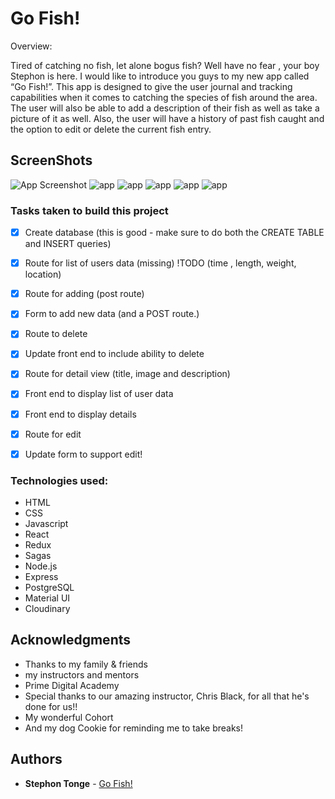# Go Fish!

Overview:

Tired of catching no fish, let alone bogus fish? Well have no fear , your boy Stephon is here. I would like to introduce you guys to my new app called “Go Fish!”. This app is designed to give the user journal and tracking capabilities when it comes to catching the species of fish around the area. The user will also be able to add a description of their fish as well as take a picture of it as well. Also, the user will have a history of past fish caught and the option to edit or delete the current fish entry.

## ScreenShots


![App Screenshot](https://github.com/Smil3z/Go-Fish/blob/main/screenshots/Screenshot%202024-01-24%20at%201.10.15%E2%80%AFPM.png?raw=true)
![app](https://github.com/Smil3z/Go-Fish/blob/main/screenshots/Screenshot%202024-01-24%20at%201.10.32%E2%80%AFPM.png?raw=true)
![app](https://github.com/Smil3z/Go-Fish/blob/main/screenshots/Screenshot%202024-01-24%20at%201.10.51%E2%80%AFPM.png?raw=true)
![app](https://github.com/Smil3z/Go-Fish/blob/main/screenshots/Screenshot%202024-01-24%20at%201.11.19%E2%80%AFPM.png?raw=true)
![app](https://github.com/Smil3z/Go-Fish/blob/main/screenshots/Screenshot%202024-01-24%20at%201.11.19%E2%80%AFPM.png?raw=true)
![app](https://github.com/Smil3z/Go-Fish/blob/main/screenshots/Screenshot%202024-01-24%20at%201.11.47%E2%80%AFPM.png?raw=true)

### Tasks taken to build this project

- [x] Create database (this is good - make sure to do both the CREATE TABLE and INSERT queries)
- [x] Route for list of users data (missing) !TODO (time , length, weight, location)
- [x] Route for adding (post route)
- [x] Form to add new data (and a POST route.)
- [x] Route to delete
- [x] Update front end to include ability to delete
- [x] Route for detail view (title, image and description)
- [x] Front end to display list of user data
- [x] Front end to display details
- [x] Route for edit
- [x] Update form to support edit!


### Technologies used:

* HTML
* CSS
* Javascript
* React
* Redux
* Sagas
* Node.js
* Express
* PostgreSQL
* Material UI
* Cloudinary

## Acknowledgments

* Thanks to my family & friends
* my instructors and mentors
* Prime Digital Academy
* Special thanks to our amazing instructor, Chris Black, for all that he's done for us!!
* My wonderful Cohort
* And my dog Cookie for reminding me to take breaks!

## Authors

* **Stephon Tonge** - [Go Fish!](https://github.com/Smil3z/Go-Fish)
